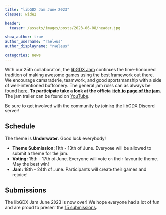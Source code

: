 ```yaml
---
title: "libGDX Jam June 2023"
classes: wide2

header:
  teaser: /assets/images/posts/2023-06-08/header.jpg

show_author: true
author_username: "raeleus"
author_displayname: "raeleus"

categories: news
---
```


With our 25th collaboration, the [libGDX Jam](/community/jams/) continues the time-honoured tradition of making awesome games using the best framework out there. We encourage camaraderie, teamwork, and good sportsmanship with a side of well-intentioned buffoonery. The general jam rules can as always be found [here](/community/jams/#rules). **To participate take a look at the official [itch.io page of the jam](https://itch.io/jam/libgdx-jam-25).** The jam trailer can be found on [YouTube](https://www.youtube.com/watch?v=aoDGmPSugA8).

Be sure to get involved with the community by joining the libGDX Discord server!

## Schedule
The theme is **Underwater**. Good luck everybody!

- **Theme Submission:** 11th - 13th of June. Everyone will be allowed to submit a theme for the jam.
- **Voting:** 15th - 17th of June.  Everyone will vote on their favourite theme. May the best win!
- **Jam:** 18th - 24th of June. Participants will create their games and rejoice!

## Submissions
The libGDX Jam June 2023 is now over! We hope everyone had a lot of fun and are proud to present the [15 submissions](https://itch.io/jam/libgdx-jam-25/entries).
